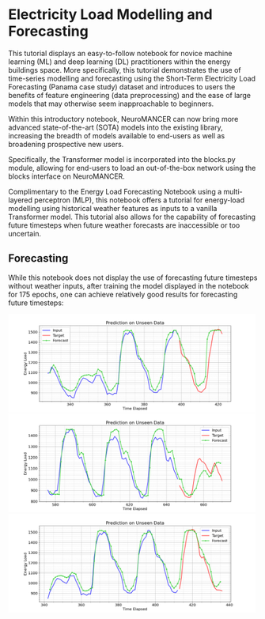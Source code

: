 # Electricity Load Modelling and Forecasting

This tutorial displays an easy-to-follow notebook for novice machine learning (ML) and deep learning (DL) practitioners within the energy buildings space. More specifically, this tutorial demonstrates the use of time-series modelling and forecasting using the Short-Term Electricity Load Forecasting (Panama case study) dataset and introduces to users the benefits of feature engineering (data preprocessing) and the ease of large models that may otherwise seem inapproachable to beginners.

Within this introductory notebook, NeuroMANCER can now bring more advanced state-of-the-art (SOTA) models into the existing library, increasing the breadth of models available to end-users as well as broadening prospective new users.

Specifically, the Transformer model is incorporated into the blocks.py module, allowing for end-users to load an out-of-the-box network using the blocks interface on NeuroMANCER.

Complimentary to the Energy Load Forecasting Notebook using a multi-layered perceptron (MLP), this notebook offers a tutorial for energy-load modelling using historical weather features as inputs to a vanilla Transformer model. This tutorial also allows for the capability of forecasting future timesteps when future weather forecasts are inaccessible or too uncertain.

## Forecasting  
While this notebook does not display the use of forecasting future timesteps without weather inputs, after training the model displayed in the notebook for 175 epochs, one can achieve relatively good results for forecasting future timesteps:

<img src="./figs/Transformer_Prediction_0.png" width="500">  

<img src="./figs/Transformer_Prediction_1.png" width="500">  

<img src="./figs/Transformer_Prediction_2.png" width="500">  